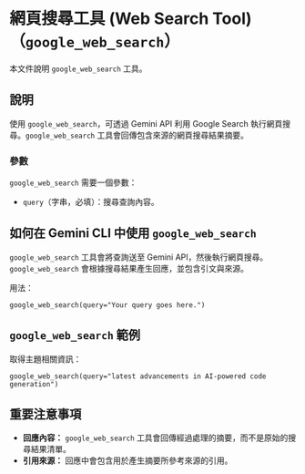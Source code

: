 # 網頁搜尋工具 (Web Search Tool)（`google_web_search`）

本文件說明 `google_web_search` 工具。

## 說明

使用 `google_web_search`，可透過 Gemini API 利用 Google Search 執行網頁搜尋。`google_web_search` 工具會回傳包含來源的網頁搜尋結果摘要。

### 參數

`google_web_search` 需要一個參數：

- `query`（字串，必填）：搜尋查詢內容。

## 如何在 Gemini CLI 中使用 `google_web_search`

`google_web_search` 工具會將查詢送至 Gemini API，然後執行網頁搜尋。`google_web_search` 會根據搜尋結果產生回應，並包含引文與來源。

用法：

```
google_web_search(query="Your query goes here.")
```

## `google_web_search` 範例

取得主題相關資訊：

```
google_web_search(query="latest advancements in AI-powered code generation")
```

## 重要注意事項

- **回應內容：** `google_web_search` 工具會回傳經過處理的摘要，而不是原始的搜尋結果清單。
- **引用來源：** 回應中會包含用於產生摘要所參考來源的引用。
